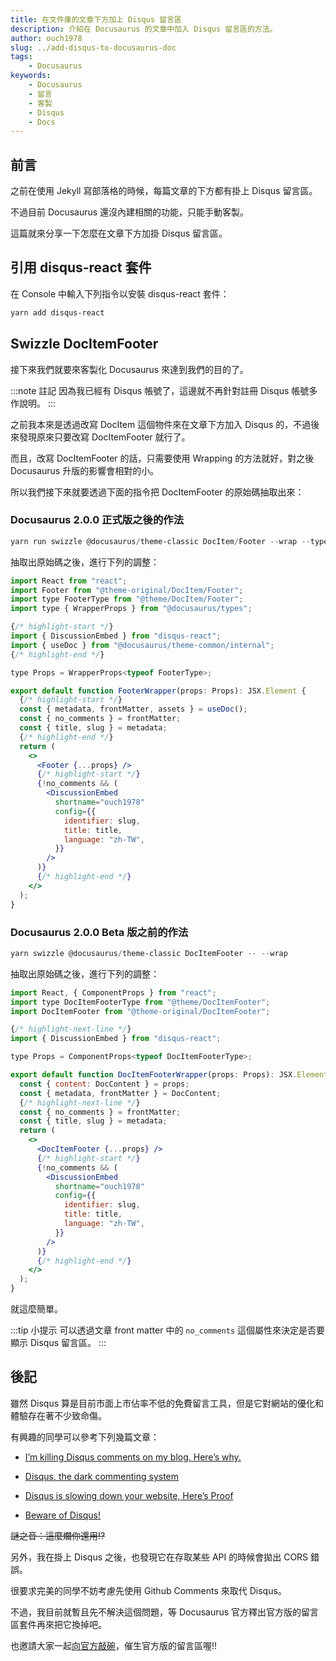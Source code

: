 ```yaml
---
title: 在文件庫的文章下方加上 Disqus 留言區
description: 介紹在 Docusaurus 的文章中加入 Disqus 留言區的方法。
author: ouch1978
slug: ../add-disqus-to-docusaurus-doc
tags: 
    - Docusaurus
keywords: 
    - Docusaurus
    - 留言
    - 客製
    - Disqus
    - Docs
---
```


## 前言

之前在使用 Jekyll 寫部落格的時候，每篇文章的下方都有掛上 Disqus 留言區。

不過目前 Docusaurus 還沒內建相關的功能，只能手動客製。

這篇就來分享一下怎麼在文章下方加掛 Disqus 留言區。

## 引用 disqus-react 套件

在 Console 中輸入下列指令以安裝 disqus-react 套件：

```powershell
yarn add disqus-react
```

## Swizzle DocItemFooter

接下來我們就要來客製化 Docusaurus 來達到我們的目的了。

:::note 註記
因為我已經有 Disqus 帳號了，這邊就不再針對註冊 Disqus 帳號多作說明。
:::

之前我本來是透過改寫 DocItem 這個物件來在文章下方加入 Disqus 的，不過後來發現原來只要改寫 DocItemFooter 就行了。

而且，改寫 DocItemFooter 的話，只需要使用 Wrapping 的方法就好，對之後 Docusaurus 升版的影響會相對的小。

所以我們接下來就要透過下面的指令把 DocItemFooter 的原始碼抽取出來：

### Docusaurus 2.0.0 正式版之後的作法

```powershell
yarn run swizzle @docusaurus/theme-classic DocItem/Footer --wrap --typescript
```

抽取出原始碼之後，進行下列的調整：

```jsx title="src/theme/DocItem/Footer/index.tsx"
import React from "react";
import Footer from "@theme-original/DocItem/Footer";
import type FooterType from "@theme/DocItem/Footer";
import type { WrapperProps } from "@docusaurus/types";

{/* highlight-start */}
import { DiscussionEmbed } from "disqus-react";
import { useDoc } from "@docusaurus/theme-common/internal";
{/* highlight-end */}

type Props = WrapperProps<typeof FooterType>;

export default function FooterWrapper(props: Props): JSX.Element {
  {/* highlight-start */}
  const { metadata, frontMatter, assets } = useDoc();
  const { no_comments } = frontMatter;
  const { title, slug } = metadata;
  {/* highlight-end */}
  return (
    <>
      <Footer {...props} />
      {/* highlight-start */}
      {!no_comments && (
        <DiscussionEmbed
          shortname="ouch1978"
          config={{
            identifier: slug,
            title: title,
            language: "zh-TW",
          }}
        />
      )}
      {/* highlight-end */}
    </>
  );
}
```

### Docusaurus 2.0.0 Beta 版之前的作法

```powershell
yarn swizzle @docusaurus/theme-classic DocItemFooter -- --wrap
```

抽取出原始碼之後，進行下列的調整：

```jsx title="src/theme/DocItemFooter/index.tsx"
import React, { ComponentProps } from "react";
import type DocItemFooterType from "@theme/DocItemFooter";
import DocItemFooter from "@theme-original/DocItemFooter";

{/* highlight-next-line */}
import { DiscussionEmbed } from "disqus-react";

type Props = ComponentProps<typeof DocItemFooterType>;

export default function DocItemFooterWrapper(props: Props): JSX.Element {
  const { content: DocContent } = props;
  const { metadata, frontMatter } = DocContent;
  {/* highlight-next-line */}
  const { no_comments } = frontMatter;
  const { title, slug } = metadata;
  return (
    <>
      <DocItemFooter {...props} />
      {/* highlight-start */}
      {!no_comments && (
        <DiscussionEmbed
          shortname="ouch1978"
          config={{
            identifier: slug,
            title: title,
            language: "zh-TW",
          }}
        />
      )}
      {/* highlight-end */}
    </>
  );
}
```

就這麼簡單。

:::tip 小提示
可以透過文章 front matter 中的 `no_comments` 這個屬性來決定是否要顯示 Disqus 留言區。
:::

## 後記

雖然 Disqus 算是目前市面上市佔率不低的免費留言工具，但是它對網站的優化和體驗存在著不少致命傷。

有興趣的同學可以參考下列幾篇文章：

* [I’m killing Disqus comments on my blog. Here’s why.](https://medium.com/@gaunteweb/im-killing-disqus-comments-on-my-blog-here-s-why-d6054f731341)

* [Disqus, the dark commenting system](https://supunkavinda.blog/disqus)

* [Disqus is slowing down your website, Here’s Proof](https://sitebee.co.uk/blog/disqus-is-slowing-down-your-website-heres-proof/)

* [Beware of Disqus!](https://medium.com/patrickleenyc/beware-of-disqus-17fb58cfab10)

~~謎之音：這麼爛你還用!?~~

另外，我在掛上 Disqus 之後，也發現它在存取某些 API 的時候會拋出 CORS 錯誤。

很要求完美的同學不妨考慮先使用 Github Comments 來取代 Disqus。

不過，我目前就暫且先不解決這個問題，等 Docusaurus 官方釋出官方版的留言區套件再來把它換掉吧。

也邀請大家一起[向官方敲碗](https://docusaurus.io/feature-requests/p/comments-in-documents-or-blogs)，催生官方版的留言區喔!!
